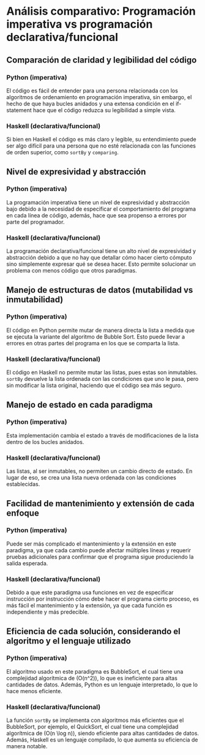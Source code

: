 # Análisis comparativo: Programación imperativa vs programación declarativa/funcional

## Comparación de claridad y legibilidad del código

### Python (imperativa)
El código es fácil de entender para una persona relacionada con los algoritmos de ordenamiento en programación imperativa, sin embargo, el hecho de que haya bucles anidados y una extensa condición en el if-statement hace que el código reduzca su legibilidad a simple vista.

### Haskell (declarativa/funcional)
Si bien en Haskell el código es más claro y legible, su entendimiento puede ser algo difícil para una persona que no esté relacionada con las funciones de orden superior, como `sortBy` y `comparing`.

## Nivel de expresividad y abstracción

### Python (imperativa)
La programación imperativa tiene un nivel de expresividad y abstracción bajo debido a la necesidad de especificar el comportamiento del programa en cada línea de código, además, hace que sea propenso a errores por parte del programador.

### Haskell (declarativa/funcional)
La programación declarativa/funcional tiene un alto nivel de expresividad y abstracción debido a que no hay que detallar cómo hacer cierto cómputo sino simplemente expresar qué se desea hacer. Esto permite solucionar un problema con menos código que otros paradigmas.

## Manejo de estructuras de datos (mutabilidad vs inmutabilidad)

### Python (imperativa)
El código en Python permite mutar de manera directa la lista a medida que se ejecuta la variante del algoritmo de Bubble Sort. Esto puede llevar a errores en otras partes del programa en los que se comparta la lista.

### Haskell (declarativa/funcional)
El código en Haskell no permite mutar las listas, pues estas son inmutables. `sortBy` devuelve la lista ordenada con las condiciones que uno le pasa, pero sin modificar la lista original, haciendo que el código sea más seguro.

## Manejo de estado en cada paradigma

### Python (imperativa)
Esta implementación cambia el estado a través de modificaciones de la lista dentro de los bucles anidados.

### Haskell (declarativa/funcional)
Las listas, al ser inmutables, no permiten un cambio directo de estado. En lugar de eso, se crea una lista nueva ordenada con las condiciones establecidas.

## Facilidad de mantenimiento y extensión de cada enfoque

### Python (imperativa)
Puede ser más complicado el mantenimiento y la extensión en este paradigma, ya que cada cambio puede afectar múltiples líneas y requerir pruebas adicionales para confirmar que el programa sigue produciendo la salida esperada.

### Haskell (declarativa/funcional)
Debido a que este paradigma usa funciones en vez de especificar instrucción por instrucción cómo debe hacer el programa cierto proceso, es más fácil el mantenimiento y la extensión, ya que cada función es independiente y más predecible.

## Eficiencia de cada solución, considerando el algoritmo y el lenguaje utilizado

### Python (imperativa)
El algoritmo usado en este paradigma es BubbleSort, el cual tiene una complejidad algorítmica de \(O(n^2)\), lo que es ineficiente para altas cantidades de datos. Además, Python es un lenguaje interpretado, lo que lo hace menos eficiente.

### Haskell (declarativa/funcional)
La función `sortBy` se implementa con algoritmos más eficientes que el BubbleSort, por ejemplo, el QuickSort, el cual tiene una complejidad algorítmica de \(O(n \log n)\), siendo eficiente para altas cantidades de datos. Además, Haskell es un lenguaje compilado, lo que aumenta su eficiencia de manera notable.
